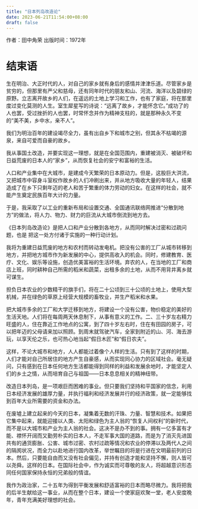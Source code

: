 ```yaml
---
title: "日本列岛改造论"
date: 2023-06-21T11:54:00+08:00
draft: false
---
```


作者：田中角荣
出版时间：1972年
# 结束语

生在明治、大正时代的人，对自己的家乡就有身后的感情并津津乐道。尽管家乡是贫穷的，但那里有严父和慈母，还有同年时代的朋友和山、河流、海洋以及碧绿的原野。立志离开故乡的人们，在遥远的土地上学习和工作，也有了家庭，将在那里度过变化莫测的人生。室生犀星写的诗说：“远离了故乡，才能怀念它。”成功了的人也罢，受过挫折的人也罢，时常怀念并作为精神支柱的，就是那种永久不变的“美不美，乡中水，亲不人”。

我们为明治百年的建设竭尽全力，虽有出自乡下和城市之别，但其永不枯竭的源泉，来自可爱而自豪的故乡。

我从事国土改造，并要实现这一理想，就是在全国范围内，重建被消灭、被破坏和日益荒废的日本人的“家乡”，从而恢复社会的安宁和富裕的生活。

人口和产业集中在大城市，是建成今天繁荣的日本原动力。但是，这股巨大洪流，又把城市中容身斗室权作故乡的人们冲刷出来，并从地方吸收大量的年轻人，结果造成了在乡下只剩年迈的老人和苦于繁重的体力劳动的妇女。在这样的社会，就不能产生奠定民族百年大计的力量。

于是，我采取了以工业的重新布局和设置交通、全国通讯联络网推进“分散到地方”的做法，将人力、物力、财力的巨流从大城市倒流到地方去。

《日本列岛改造论》是把人口和产业分散到各地方，从而同时解决过密和过疏问题，也是 把这一处方付诸于实施的一种行动计划。

我将为重建日益荒废的地方和农村而转动发电机。把没有公害的工厂从城市转移到地方，并把地方城市作为新发展的中心，提供高收入的机会。同时，修建教育、医疗、文化、娱乐等设施，创造优美富裕的生活环境。弃农的人，在当地的工厂和商店上班，同时耕种自己所需的稻米和蔬菜，出租多余的土地，从而不用背井离乡就可谋生。

担负日本农业的少数精干的旗手们，将在二十公顷到三十公顷的土地上，使用大型机械，并在绿色的草原上经营大规模的畜牧业，并生产稻米和水果。

把大城市多余的工厂和大学迁移到地方，将建设一个没有公害，物价稳定的美好的生活天地。人们将在每周两天休息制下，从事有意义的工作。二、三十岁左右精力旺盛的人，住在靠近工作地点的公寓，到了四十岁左右时，住在有田园的房子，可以把年迈的父母请来加以照顾。到周末就驾驶汽车，全家到附近的山、河、海去游玩，以享天伦之乐，也可热心地当起“假日木匠”和“假日农夫”。

这样，不论大城市和地方，人人都能过着像个人样的生活。只有到了这样的时期，人们才能对自己所居住的地方产生自豪感，从而实现同心协力的区域社会。毫无疑问，只有感到在日本任何地方生活都能得到同样的利益和发展余地时，才能坚定人们的乡土之情，从而培育自己与祖国——日本息息相关的精神纽带。

改造日本列岛，是一项艰巨而困难的事业。但只要我们坚持和平国家的信念，利用日本经济发展的雄厚力量，并执行福利和经济发展并行的经济政策，就一定能够找到百年大业所需要的资金和办法。

在废墟上建立起来的今天的日本，凝集着无数的汗珠、力量、智慧和技术。如果把它集中起来，就能迎接以人类、太阳和绿色为主人翁的“恢复人间权利”的新时代，而不是以大城市和产业为主人翁的社会。这决不是办不到的事。拥有一亿多富有才能、襟怀开阔而又勤劳朴实的日本人，不走军事大国的道路，而是为了消灭先进国共有的通货膨胀、公害、城市过密、农村过疏等情况和农业的停滞以及两代人之间的隔阂状况，而全力以赴地进行国内改革，举世瞩目的将是行进在文明最前列的日本。然后，只要能自由而又没有社会偏见，并持有创造才能和坚持不懈，则人皆可以尧舜。这样的日本。在国际社会中，作为诚实而可尊敬的友人，将超越意识形态同任何国家保持永恒的兄弟般的情谊。

我作为政治家，二十五年为得到平衡发展和舒适富裕的日本而略尽微力。我将把我的后半生献给这一事业，从而在整个日本，建设一个使家庭欢聚一堂，老人安度晚年，青年充满美好理想的社会。